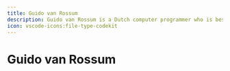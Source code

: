 ```yaml
---
title: Guido van Rossum
description: Guido van Rossum is a Dutch computer programmer who is best known as the author of the Python programming language.
icon: vscode-icons:file-type-codekit
---
```


# Guido van Rossum
